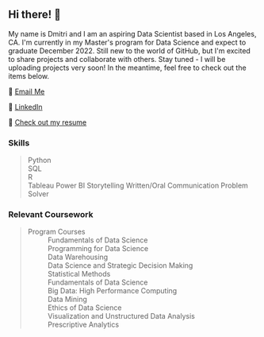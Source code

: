 ## Hi there! :wave:

My name is Dmitri and I am an aspiring Data Scientist based in Los Angeles, CA. I'm currently in my Master's program for Data Science and expect to graduate December 2022. Still new to the world of GitHub, but I'm excited to share projects and collaborate with others. Stay tuned - I will be uploading projects very soon! In the meantime, feel free to check out the items below. 


:e-mail: [Email Me](mailto:dmitrispiropoulos@gmail.com)

:speech_balloon: [LinkedIn](https://www.linkedin.com/in/dmitrispiropoulos/)

:page_with_curl: <a href="https://github.com/Djonathon/Dmitri_Portfolio/blob/de485d0dc0abfad6143dbdff854dcae342f5b6a2/DmitriSpiropoulosResume2021.pdf" target="_blank">Check out my resume</a>

### Skills
> Python  
> SQL  
> R  
> Tableau
> Power BI
> Storytelling
> Written/Oral Communication
> Problem Solver

### Relevant Coursework
>
>  <dt>Program Courses</dt>
>  <dd>Fundamentals of Data Science</dd>
>  <dd>Programming for Data Science</dd>
>  <dd>Data Warehousing</dd>
>  <dd>Data Science and Strategic Decision Making</dd>
>  <dd>Statistical Methods</dd>  
>  <dd>Fundamentals of Data Science</dd>
>  <dd>Big Data: High Performance Computing</dd>
>  <dd>Data Mining</dd>
>  <dd>Ethics of Data Science</dd>
>  <dd>Visualization and Unstructured Data Analysis</dd>
>  <dd>Prescriptive Analytics</dd>
  
</dl>
